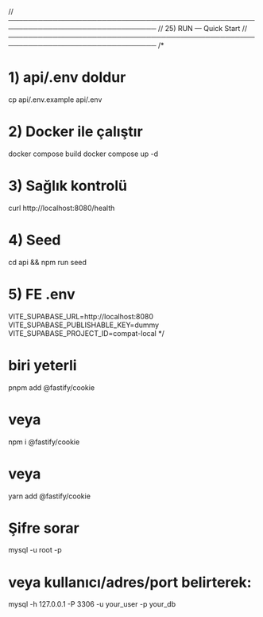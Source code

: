// ────────────────────────────────────────────────────────────────────────────────
// 25) RUN — Quick Start
// ────────────────────────────────────────────────────────────────────────────────
/*
# 1) api/.env doldur
cp api/.env.example api/.env


# 2) Docker ile çalıştır
docker compose build
docker compose up -d


# 3) Sağlık kontrolü
curl http://localhost:8080/health


# 4) Seed
cd api && npm run seed


# 5) FE .env
VITE_SUPABASE_URL=http://localhost:8080
VITE_SUPABASE_PUBLISHABLE_KEY=dummy
VITE_SUPABASE_PROJECT_ID=compat-local
*/

# biri yeterli
pnpm add @fastify/cookie
# veya
npm i @fastify/cookie
# veya
yarn add @fastify/cookie

# Şifre sorar
mysql -u root -p

# veya kullanıcı/adres/port belirterek:
mysql -h 127.0.0.1 -P 3306 -u your_user -p your_db

